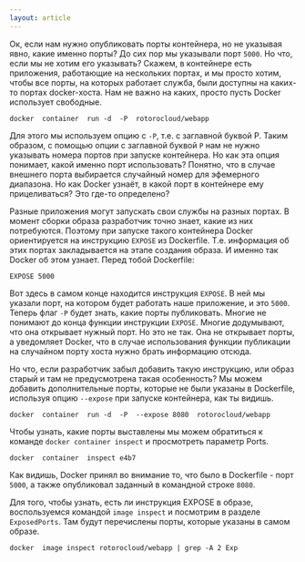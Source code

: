 ```yaml
---
layout: article
---
```

Ок, если нам нужно опубликовать порты контейнера, но не указывая явно, какие именно порты? До сих пор мы указывали порт `5000`. Но что, если мы не хотим его указывать? Скажем, в контейнере есть приложения, работающие на нескольких портах, и мы просто хотим, чтобы все порты, на которых работает служба, были доступны на каких-то портах docker-хоста. Нам не важно на каких, просто пусть Docker использует свободные. 

```
docker  container  run -d  -P  rotorocloud/webapp
```

Для этого мы используем опцию с `-P`, т.е. с заглавной буквой P. Таким образом, с помощью опции с заглавной буквой `P` нам не нужно указывать номера портов при запуске контейнера. Но как эта опция понимает, какой именно порт использовать? Понятно, что в случае внешнего порта выбирается случайный номер для эфемерного диапазона. Но как Docker узнаёт, в какой порт в контейнере ему прицеливаться? Это где-то определено?

Разные приложения могут запускать свои службы на разных портах. В момент сборки образа разработчик точно знает, какие из них потребуются. Поэтому при запуске такого контейнера Docker ориентируется на инструкцию `EXPOSE` из Dockerfile. Т.е. информация об этих портах закладывается на этапе создания образа. И именно так Docker об этом узнает. Перед тобой Dockerfile:

```
EXPOSE 5000
```

Вот здесь в самом конце находится инструкция `EXPOSE`. В ней мы указали порт, на котором будет работать наше приложение, и это `5000`. Теперь флаг `-P` будет знать, какие порты публиковать. Многие не понимают до конца функции инструкции `EXPOSE`. Многие додумывают, что она открывает нужный порт. Но это не так. Она не открывает порты, а уведомляет Docker, что в случае использования функции публикации на случайном порту хоста нужно брать информацию отсюда. 

Но что, если разработчик забыл добавить такую инструкцию, или образ старый и там не предусмотрена такая особенность? Мы можем добавить дополнительные порты, которые не были указаны в Dockerfile, используя опцию `--expose` при запуске контейнера, как ты видишь. 

```
docker  container  run -d  -P  --expose 8080  rotorocloud/webapp
```

Чтобы узнать, какие порты выставлены мы можем обратиться к команде `docker container inspect` и просмотреть параметр Ports.

```
docker  container  inspect e4b7
```

Как видишь, Docker принял во внимание то, что было в Dockerfile - порт `5000`, а также опубликовал заданный в командной строке `8080`.

Для того, чтобы узнать, есть ли инструкция EXPOSE в образе, воспользуемся командой `image inspect` и посмотрим в разделе `ExposedPorts`. Там будут перечислены порты, которые указаны в самом образе.

```
docker  image inspect rotorocloud/webapp | grep -A 2 Exp
```
